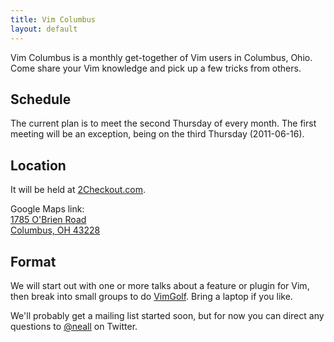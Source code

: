 ```yaml
---
title: Vim Columbus
layout: default
---
```


Vim Columbus is a monthly get-together of Vim users in Columbus, Ohio. Come
share your Vim knowledge and pick up a few tricks from others.

## Schedule

The current plan is to meet the second Thursday of every month. The first
meeting will be an exception, being on the third Thursday (2011-06-16).

## Location

It will be held at [2Checkout.com](http://www.2checkout.com/).

Google Maps link:<br>
[1785 O'Brien Road<br>Columbus, OH 43228](http://maps.google.com/maps/ms?source=s_q&hl=en&geocode=&aq=&ie=UTF8&hq=&hnear=1785+O%27Brien+Rd,+Columbus,+Ohio+43228&t=h&msa=0&msid=210175771168447127014.0004a3f81d50a68475a1f&ll=39.988798,-83.119957&spn=0.002713,0.005681&z=18)

## Format

We will start out with one or more talks about a feature or plugin for Vim,
then break into small groups to do [VimGolf](http://vimgolf.com). Bring a
laptop if you like.

We'll probably get a mailing list started soon, but for now you can direct any
questions to [@neall](https://twitter.com/neall) on Twitter.
